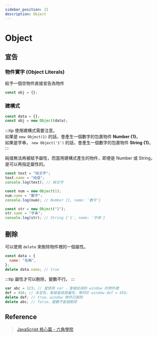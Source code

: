 ```yaml
---
sidebar_position: 21
description: Object
---
```


# Object

## 宣告

### 物件實字 (Object Literals)

給予一個空物件直接宣告為物件

```javascript
const obj = {};
```

### 建構式

```javascript
const data = {};
const obj = new Object(data);
```

:::tip
使用建構式需要注意。<br />如果是 `new Object(1)` 的話，會產生一個數字的包裹物件 **Number {1}**。<br />如果是字串， `new Object('1')` 的話，會產生一個數字的包裹物件 **String {1}**。
:::

純值無法再被賦予屬性，而當用建構式產生的物件，即便是 Number 或 String，是可以再指定屬性的。

```javascript
const text = "純文字";
text.name = "純值";
console.log(text); // 純文字

const num = new Object(1);
num.name = "數字";
console.log(num); // Number {1, name: '數字'}

const str = new Object("1");
str.name = "字串";
console.log(str); // String {'1', name: '字串'}
```

## 刪除

可以使用 `delete` 來刪除物件裡的一個屬性。

```javascript
const data = {
  name: "名稱",
};
delete data.name; // true
```

:::tip
屬性才可以刪除，變數不行。
:::

```javascript
var abc = 123; // 當使用 var ，會被註冊到 window 的物件裡
def = 456; // 未宣告，會被當成是屬性，等同於 window.def = 456;
delete def; // true，window 物件已刪除
delete abc; // false，變數不能被刪除
```

## Reference

> [JavaScript 核心篇 - 六角學院](https://www.udemy.com/course/javascript-adv/)
